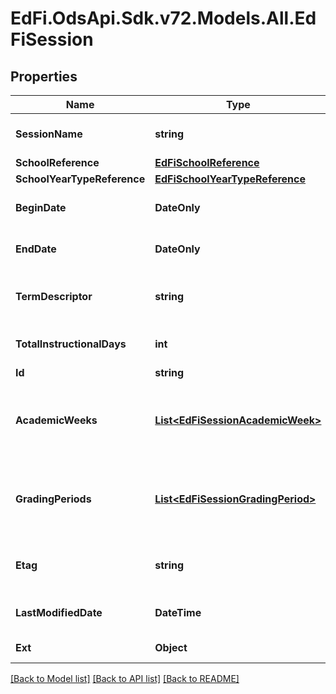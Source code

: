 # EdFi.OdsApi.Sdk.v72.Models.All.EdFiSession

## Properties

Name | Type | Description | Notes
------------ | ------------- | ------------- | -------------
**SessionName** | **string** | The identifier for the calendar for the academic session. | 
**SchoolReference** | [**EdFiSchoolReference**](EdFiSchoolReference.md) |  | 
**SchoolYearTypeReference** | [**EdFiSchoolYearTypeReference**](EdFiSchoolYearTypeReference.md) |  | 
**BeginDate** | **DateOnly** | Month, day, and year of the first day of the session. | 
**EndDate** | **DateOnly** | Month, day and year of the last day of the session. | 
**TermDescriptor** | **string** | A descriptor value to indicate the term that the session is associated with. | 
**TotalInstructionalDays** | **int** | The total number of instructional days in the school calendar. | 
**Id** | **string** |  | [optional] 
**AcademicWeeks** | [**List&lt;EdFiSessionAcademicWeek&gt;**](EdFiSessionAcademicWeek.md) | An unordered collection of sessionAcademicWeeks. The academic weeks associated with the school year. | [optional] 
**GradingPeriods** | [**List&lt;EdFiSessionGradingPeriod&gt;**](EdFiSessionGradingPeriod.md) | An unordered collection of sessionGradingPeriods. Grading periods associated with the session. | [optional] 
**Etag** | **string** | A unique system-generated value that identifies the version of the resource. | [optional] 
**LastModifiedDate** | **DateTime** | The date and time the resource was last modified. | [optional] 
**Ext** | **Object** | Extensions to the Session entity. | [optional] 

[[Back to Model list]](../../README.md#documentation-for-models) [[Back to API list]](../../README.md#documentation-for-api-endpoints) [[Back to README]](../../README.md)

